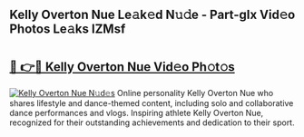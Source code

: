 ## Kelly Overton Nue Le𝚊k𝚎d N𝚞𝚍e - Part-gIx Vid𝚎o Photos Le𝚊ks IZMsf

# <h2><a href="http://fb1y5u5.evod.top/?m=Kelly+Overton+Nue">🔗 👉🔴 Kelly Overton Nue Vid𝚎o Ph𝚘t𝚘s</a></h2>

[![Kelly Overton Nue N𝚞d𝚎s](https://i.imgur.com/8V9OHl7.gif)](http://fb1y5u5.evod.top/?m=Kelly+Overton+Nue)
Online personality Kelly Overton Nue who shares lifestyle and dance-themed content, including solo and collaborative dance performances and vlogs. Inspiring athlete Kelly Overton Nue, recognized for their outstanding achievements and dedication to their sport. 
